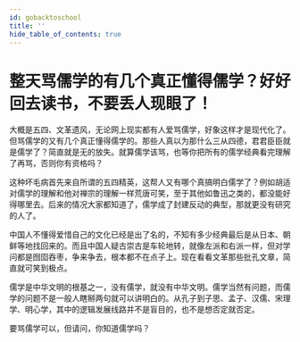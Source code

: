 ```yaml
---
id: gobacktoschool
title: ''
hide_table_of_contents: true
---
```


# 整天骂儒学的有几个真正懂得儒学？好好回去读书，不要丢人现眼了！

大概是五四、文革遗风，无论网上现实都有人爱骂儒学，好象这样才是现代化了。但骂儒学的又有几个真正懂得儒学的。那些人真以为那什么三从四德，君君臣臣就是儒学了？简直就是无的放失。就算儒学该骂，也等你把所有的儒学经典看完理解了再骂，否则你有资格吗？

这种坏毛病首先来自所谓的五四精英，这帮人又有哪个真搞明白儒学了？例如胡适对儒学的理解和他对禅宗的理解一样荒唐可笑，至于其他如鲁迅之类的，都没能好得哪里去。后来的情况大家都知道了，儒学成了封建反动的典型，那就更没有研究的人了。

中国人不懂得爱惜自己的文化已经是出了名的，不知有多少经典最后是从日本、朝鲜等地找回来的。而且中国人疑古崇古是车轮地转，就像左派和右派一样，但对学问都是囫囵吞枣，争来争去，根本都不在点子上。现在看看文革那些批孔文章，简直就可笑到极点。

儒学是中华文明的根基之一，没有儒学，就没有中华文明。儒学当然有问题，而儒学的问题不是一般人瞎掰两句就可以讲明白的。从孔子到子思、孟子、汉儒、宋理学、明心学，其中的逻辑发展线路并不是盲目的，也不是想否定就否定。

要骂儒学可以，但请问，你知道儒学吗？